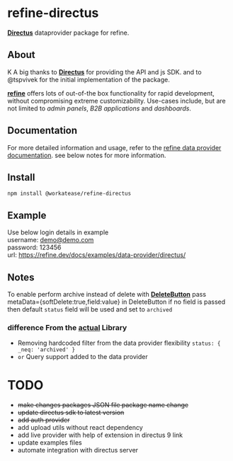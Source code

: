 # refine-directus
[**Directus**](https://directus.io/) dataprovider package for refine.

## About
K
A big thanks to [**Directus**](https://directus.io/) for providing the API and js SDK.
and to @tspvivek for the initial implementation of the package.

[**refine**](https://refine.dev/) offers lots of out-of-the box functionality for rapid development, without compromising extreme customizability. Use-cases include, but are not limited to *admin panels*, *B2B applications* and *dashboards*.

## Documentation

For more detailed information and usage, refer to the [refine data provider documentation](https://refine.dev/docs/core/providers/data-provider).
see below notes for more information.

## Install

```
npm install @workatease/refine-directus
```

## Example
Use below login details in example<br />
username: demo@demo.com<br />
password: 123456<br />
url: https://refine.dev/docs/examples/data-provider/directus/


## Notes

To enable perform archive instead of delete with [**DeleteButton**](https://refine.dev/docs/ui-frameworks/antd/components/buttons/delete-button/#api-reference) pass metaData={softDelete:true,field:value} in DeleteButton
if no field is passed then default `status` field will be used and set to `archived`

### difference From the [actual](https://www.npmjs.com/package/@tspvivek/refine-directus) Library
- Removing hardcoded filter from the data provider flexibility 
```status: { _neq: 'archived' }```
- ```or``` Query support added to the data provider
# TODO
- ~~make changes packages JSON file package name change~~
- ~~update directus sdk to latest version~~
- ~~add auth provider~~
- add upload utils without react dependency
- add live provider with help of extension in directus 9 link
- update examples files
- automate integration with directus server


